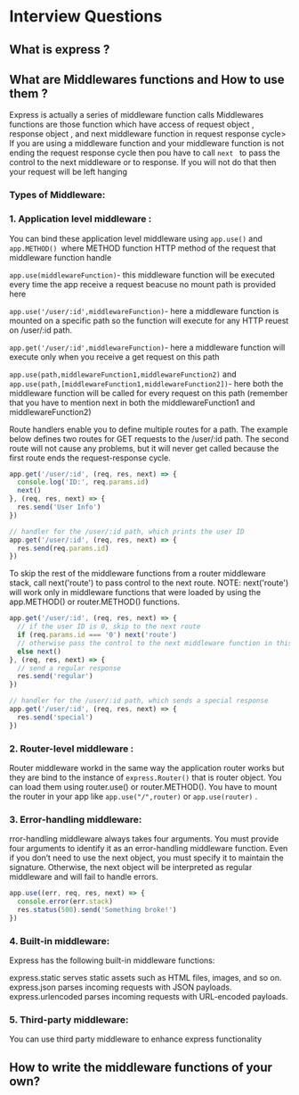# Interview Questions
## What is express ?
## What are Middlewares functions and How to use them ?
Express is actually a series of middleware function calls 
Middlewares functions are those function which  have access of request object , response object , and next middleware function in request response cycle> If you are using a middleware function  and your middleware function is not ending the request response cycle then pou have to call `next ` to pass the control to the next middleware or to response. If you will not do that then your  request will be left hanging 
### Types of Middleware:
### 1. Application level middleware :

You can bind these application level middleware using `app.use()` and  `app.METHOD() `where METHOD function HTTP method of the request that middleware function handle   

`app.use(middlewareFunction)`- this middleware function will be executed every time the app receive a request beacuse no mount path is provided here 


`app.use('/user/:id',middlewareFunction)`- here a middleware function is mounted on a specific path so the function will execute for any HTTP reuest on  /user/:id path. 


`app.get('/user/:id',middlewareFunction)`- here a middleware function will execute only when  you receive a get request on this path 


`app.use(path,middlewareFunction1,middlewareFunction2)` and 
`app.use(path,[middlewareFunction1,middlewareFunction2])`- here both the middleware function will be called for every request on this path (remember that you have to mention next in both the middlewareFunction1 and middlewareFunction2)

Route handlers enable you to define multiple routes for a path. The example below defines two routes for GET requests to the /user/:id path. The second route will not cause any problems, but it will never get called because the first route ends the request-response cycle.
````javascript
app.get('/user/:id', (req, res, next) => {
  console.log('ID:', req.params.id)
  next()
}, (req, res, next) => {
  res.send('User Info')
})

// handler for the /user/:id path, which prints the user ID
app.get('/user/:id', (req, res, next) => {
  res.send(req.params.id)
})
````
To skip the rest of the middleware functions from a router middleware stack, call next('route') to pass control to the next route. NOTE: next('route') will work only in middleware functions that were loaded by using the app.METHOD() or router.METHOD() functions.
````javascript
app.get('/user/:id', (req, res, next) => {
  // if the user ID is 0, skip to the next route
  if (req.params.id === '0') next('route')
  // otherwise pass the control to the next middleware function in this stack
  else next()
}, (req, res, next) => {
  // send a regular response
  res.send('regular')
})

// handler for the /user/:id path, which sends a special response
app.get('/user/:id', (req, res, next) => {
  res.send('special')
})
````
### 2. Router-level middleware :
Router middleware workd in the same way the application router works but they are bind to the instance of `express.Router()` that is router object.
You can load them using router.use() or router.METHOD().
You have to mount the router in your app like `app.use("/",router)` or `app.use(router)` .
### 3. Error-handling middleware:
rror-handling middleware always takes four arguments. You must provide four arguments to identify it as an error-handling middleware function. Even if you don’t need to use the next object, you must specify it to maintain the signature. Otherwise, the next object will be interpreted as regular middleware and will fail to handle errors.
````javascript
app.use((err, req, res, next) => {
  console.error(err.stack)
  res.status(500).send('Something broke!')
})
````
### 4. Built-in middleware:
Express has the following built-in middleware functions:

express.static serves static assets such as HTML files, images, and so on.
express.json parses incoming requests with JSON payloads.  
express.urlencoded parses incoming requests with URL-encoded payloads. 

### 5. Third-party middleware:
You can use third party middleware to enhance express functionality  

## How to write the middleware functions of your own?  